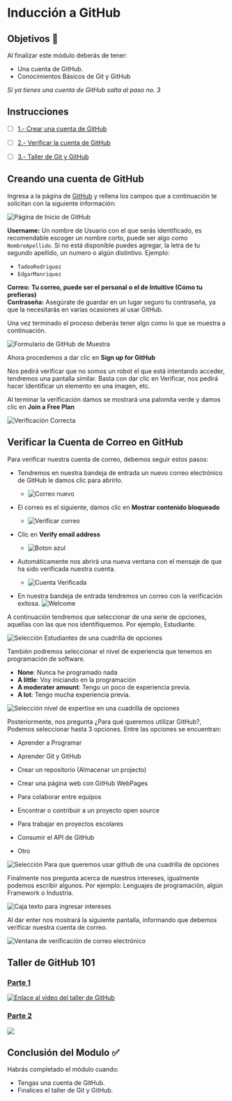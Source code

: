 # Inducción a GitHub

## Objetivos 🥅

Al finalizar este módulo deberás de tener: 
- Una cuenta de GitHub.
- Conocimientos Básicos de Git y GitHub

*Si ya tienes una cuenta de GitHub salta al paso no. 3*

## Instrucciones

* [ ] [1.- Crear una cuenta de GitHub](#creando-una-cuenta-de-github)
* [ ] [2.- Verificar la cuenta de GitHub](#verificar-la-cuenta-de-correo-en-github)
* [ ] [3.- Taller de Git y GitHub](#taller-de-github-101)


## Creando una cuenta de GitHub

Ingresa a la página de [GitHub](https://github.com/) y rellena los campos que a continuación te solicitan con la siguiente información:

![Página de Inicio de GitHub](https://user-images.githubusercontent.com/6200135/152621206-2349282f-43e8-4073-ac1e-6b70268c8bbf.png)


**Username:** Un nombre de Usuario con el que serás identificado, es recomendable escoger un nombre corto, puede ser algo como ```NombreApellido```. Si no está disponible puedes agregar, la letra de tu segundo apellido, un numero o algún distintivo.
Ejemplo: 
* ```TadeoRodriguez``` 
* ```EdgarManriquez```

**Correo:** **Tu correo, puede ser el personal o el de Intuitive (Cómo tu prefieras)**  
**Contraseña:** Asegúrate de guardar en un lugar seguro tu contraseña, ya que la necesitarás en varias ocasiones al usar GitHub.

Una vez terminado el proceso deberás tener algo como lo que se muestra a continuación.

![Formulario de GitHub de Muestra](https://user-images.githubusercontent.com/6200135/152621235-6745e545-5ef0-45d7-bbac-67aee549d8fd.png)

Ahora procedemos a dar clic en **Sign up for GitHub** 

Nos pedirá verificar que no somos un robot el que está intentando acceder, tendremos una pantalla similar. Basta con dar clic en Verificar, nos pedirá hacer Identificar un elemento en una imagen, etc.  
  
Al terminar la verificación damos se mostrará una palomita verde y damos clic en **Join a Free Plan**  

![Verificación Correcta](https://user-images.githubusercontent.com/9124597/152575433-66dc6b80-237b-493e-995d-5c9020a35ad1.PNG)

## Verificar la Cuenta de Correo en GitHub

Para verificar nuestra cuenta de correo, debemos seguir estos pasos:

* Tendremos en nuestra bandeja de entrada un nuevo correo electrónico de GitHub le damos clic para abrirlo.    
    * ![Correo nuevo](https://user-images.githubusercontent.com/9124597/152575788-42ced087-9f4d-4e36-a4ff-e468758e49a0.PNG)  

* El correo es el siguiente, damos clic en **Mostrar contenido bloqueado**  
    * ![Verificar correo](https://user-images.githubusercontent.com/9124597/152575835-e37f9e3c-310d-49c8-8f89-b64947d2c6a0.PNG)  

* Clic en **Verify email address**  
    * ![Boton azul](https://user-images.githubusercontent.com/9124597/152575879-4886b644-3201-409f-8624-6393692cd9c0.PNG)  

* Automáticamente nos abrirá una nueva ventana con el mensaje de que ha sido verificada nuestra cuenta.  
    * ![Cuenta Verificada](https://user-images.githubusercontent.com/9124597/152575989-611be61e-5de0-44e4-aa61-3126a2adc420.PNG)  
    
* En nuestra bandeja de entrada tendremos un correo con la verificación exitosa.
    ![Welcome](https://user-images.githubusercontent.com/9124597/152576032-1d3160f7-7887-4a30-ac90-1d8597b244c1.PNG)  

A continuación tendremos que seleccionar de una serie de opciones, aquellas con las que nos identifiquemos. Por ejemplo, Estudiante.  

![Selección Estudiantes de una cuadrilla de opciones](https://user-images.githubusercontent.com/9124597/152575475-ca723555-2e7d-44e1-beb6-9ca0be3fa965.PNG)


También podremos seleccionar el nivel de experiencia que tenemos en programación de software. 
* **None**: Nunca he programado nada
* **A little**: Voy iniciando en la programación
* **A moderater amount**: Tengo un poco de experiencia previa.
* **A lot**: Tengo mucha experiencia previa.

![Selección nivel de expertise en una cuadrilla de opciones](https://user-images.githubusercontent.com/9124597/152575521-6f78c40b-588d-4aa8-8457-c7d56da24349.PNG)


Posteriormente, nos pregunta ¿Para qué queremos utilizar GitHub?, Podemos seleccionar hasta 3 opciones.
Entre las opciones se encuentran:

* Aprender a Programar
* Aprender Git y GitHub
* Crear un repositorio (Almacenar un projecto)

* Crear una página web con GitHub WebPages
* Para colaborar entre equipos
* Encontrar o contribuir a un proyecto open source

* Para trabajar en proyectos escolares
* Consumir el API de GitHub
* Otro

![Selección Para que queremos usar github de una cuadrilla de opciones](https://user-images.githubusercontent.com/9124597/152575566-75e7480d-2649-4f75-89f4-ef6ebdfdbd00.PNG)  


Finalmente nos pregunta acerca de nuestros intereses, igualmente podemos escribir algunos. 
Por ejemplo: Lenguajes de programación, algún Framework o Industria.   

![Caja texto para ingresar intereses](https://user-images.githubusercontent.com/9124597/152575620-ab1436fe-ecf1-4191-9960-e2432528d10d.PNG)


Al dar enter nos mostrará la siguiente pantalla, informando que debemos verificar nuestra cuenta de correo.  

![Ventana de verificación de correo electrónico](https://user-images.githubusercontent.com/9124597/152575667-4dd55fd2-56e4-43be-9dd1-7d79ed43b580.PNG)
    
## Taller de GitHub 101 

### [Parte 1](https://www.youtube.com/watch?v=OIE9r0J1iRk)

[![Enlace al video del taller de GitHub](https://user-images.githubusercontent.com/9124597/152578314-ed8eabc9-1510-49a2-bc2d-73676c95a910.PNG)](https://youtu.be/OIE9r0J1iRk "Taller de GitHub 101 parte 1")  


### [Parte 2](https://www.youtube.com/watch?v=8B_qtbdlLSU)

[![](https://user-images.githubusercontent.com/9124597/152578419-4dfe9f5c-2962-443a-9082-a3c5d31ea18e.PNG)](https://youtu.be/8B_qtbdlLSU "Taller de GitHub 101 parte 2")  

## Conclusión del Modulo ✅

Habrás completado el módulo cuando:

- Tengas una cuenta de GitHub.
- Finalices el taller de Git y GitHub.
